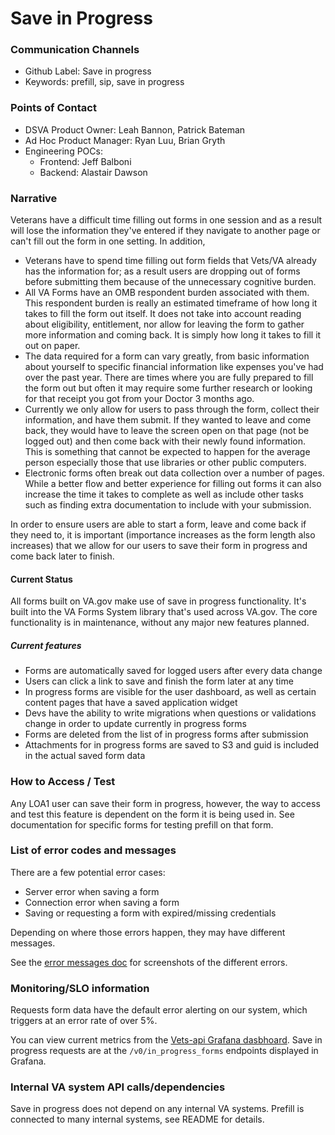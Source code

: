 # Save in Progress

### Communication Channels
- Github Label: Save in progress
- Keywords: prefill, sip, save in progress

### Points of Contact
- DSVA Product Owner: Leah Bannon, Patrick Bateman
- Ad Hoc Product Manager: Ryan Luu, Brian Gryth
- Engineering POCs:
  - Frontend: Jeff Balboni
  - Backend: Alastair Dawson

### Narrative

Veterans have a difficult time filling out forms in one session and as a result will lose the information they've entered if they navigate to another page or can't fill out the form in one setting. In addition,

- Veterans have to spend time filling out form fields that Vets/VA already has the information for; as a result users are dropping out of forms before submitting them because of the unnecessary cognitive burden.
- All VA Forms have an OMB respondent burden associated with them. This respondent burden is really an estimated timeframe of how long it takes to fill the form out itself. It does not take into account reading about eligibility, entitlement, nor allow for leaving the form to gather more information and coming back. It is simply how long it takes to fill it out on paper. 
- The data required for a form can vary greatly, from basic information about yourself to specific financial information like expenses you've had over the past year. There are times where you are fully prepared to fill the form out but often it may require some further research or looking for that receipt you got from your Doctor 3 months ago. 
- Currently we only allow for users to pass through the form, collect their information, and have them submit. If they wanted to leave and come back, they would have to leave the screen open on that page (not be logged out) and then come back with their newly found information. This is something that cannot be expected to happen for the average person especially those that use libraries or other public computers. 
- Electronic forms often break out data collection over a number of pages. While a better flow and better experience for filling out forms it can also increase the time it takes to complete as well as include other tasks such as finding extra documentation to include with your submission. 

In order to ensure users are able to start a form, leave and come back if they need to, it is important (importance increases as the form length also increases) that we allow for our users to save their form in progress and come back later to finish. 

#### Current Status

All forms built on VA.gov make use of save in progress functionality. It's built into the VA Forms System library that's used across VA.gov. The core functionality is in maintenance, without any major new features planned.

##### Current features

- Forms are automatically saved for logged users after every data change
- Users can click a link to save and finish the form later at any time
- In progress forms are visible for the user dashboard, as well as certain content pages that have a saved application widget
- Devs have the ability to write migrations when questions or validations change in order to update currently in progress forms
- Forms are deleted from the list of in progress forms after submission
- Attachments for in progress forms are saved to S3 and guid is included in the actual saved form data

### How to Access / Test

Any LOA1 user can save their form in progress, however, the way to access and test this feature is dependent on the form it is being used in. See documentation for specific forms for testing prefill on that form.

### List of error codes and messages

There are a few potential error cases:

- Server error when saving a form
- Connection error when saving a form
- Saving or requesting a form with expired/missing credentials

Depending on where those errors happen, they may have different messages.

See the [error messages doc](https://github.com/department-of-veterans-affairs/va.gov-team/blob/master/products/global/sip-prefill/error-messages.md) for screenshots of the different errors.

### Monitoring/SLO information

Requests form data have the default error alerting on our system, which triggers at an error rate of over 5%.

You can view current metrics from the [Vets-api Grafana dasbhoard](http://grafana.vetsgov-internal/dashboard/db/vets-api?orgId=1). Save in progress requests are at the `/v0/in_progress_forms` endpoints displayed in Grafana.

### Internal VA system API calls/dependencies

Save in progress does not depend on any internal VA systems. Prefill is connected to many internal systems, see README for details.
